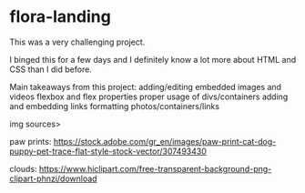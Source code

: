 # flora-landing

This was a very challenging project.

I binged this for a few days and I definitely know a lot more about HTML and CSS than I did before.

Main takeaways from this project:
adding/editing embedded images and videos
flexbox and flex properties
proper usage of divs/containers
adding and embedding links
formatting photos/containers/links


img sources> 

paw prints: https://stock.adobe.com/gr_en/images/paw-print-cat-dog-puppy-pet-trace-flat-style-stock-vector/307493430

clouds: https://www.hiclipart.com/free-transparent-background-png-clipart-phnzi/download